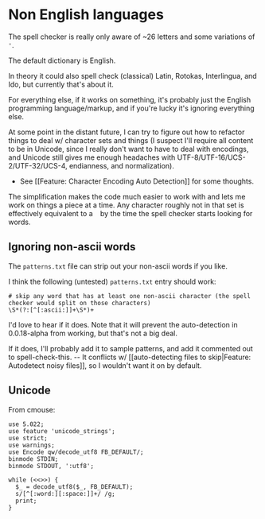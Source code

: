 # Non English languages

The spell checker is really only aware of ~26 letters and some variations of `'`.

The default dictionary is English.

In theory it could also spell check (classical) Latin, Rotokas, Interlingua, and Ido, but currently that's about it.

For everything else, if it works on something, it's probably just the English programming language/markup, and if you're lucky it's ignoring everything else.

At some point in the distant future, I can try to figure out how to refactor things to deal w/ character sets and things (I suspect I'll require all content to be in Unicode, since I really don't want to have to deal with encodings, and Unicode still gives me enough headaches with UTF-8/UTF-16/UCS-2/UTF-32/UCS-4, endianness, and normalization).
- See [[Feature: Character Encoding Auto Detection]] for some thoughts.

The simplification makes the code much easier to work with and lets me work on things a piece at a time. Any character roughly not in that set is effectively equivalent to a ` ` by the time the spell checker starts looking for words.

## Ignoring non-ascii words

The `patterns.txt` file can strip out your non-ascii words if you like.

I think the following (untested) `patterns.txt` entry should work:
```
# skip any word that has at least one non-ascii character (the spell checker would split on those characters)
\S*(?:[^[:ascii:]]+\S*)+
```

I'd love to hear if it does. Note that it will prevent the auto-detection in 0.0.18-alpha from working, but that's not a big deal.

If it does, I'll probably add it to sample patterns, and add it commented out to spell-check-this. -- It conflicts w/ [[auto-detecting files to skip|Feature: Autodetect noisy files]], so I wouldn't want it on by default.

## Unicode

From cmouse:
```
use 5.022;
use feature 'unicode_strings';
use strict;
use warnings;
use Encode qw/decode_utf8 FB_DEFAULT/;
binmode STDIN;
binmode STDOUT, ':utf8';

while (<<>>) {
  $_ = decode_utf8($_, FB_DEFAULT);
  s/[^[:word:][:space:]]+/ /g;
  print;
}
```
